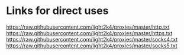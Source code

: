 # Links for direct uses

https://raw.githubusercontent.com/light2k4/proxies/master/http.txt
https://raw.githubusercontent.com/light2k4/proxies/master/https.txt
https://raw.githubusercontent.com/light2k4/proxies/master/socks4.txt
https://raw.githubusercontent.com/light2k4/proxies/master/socks5.txt
